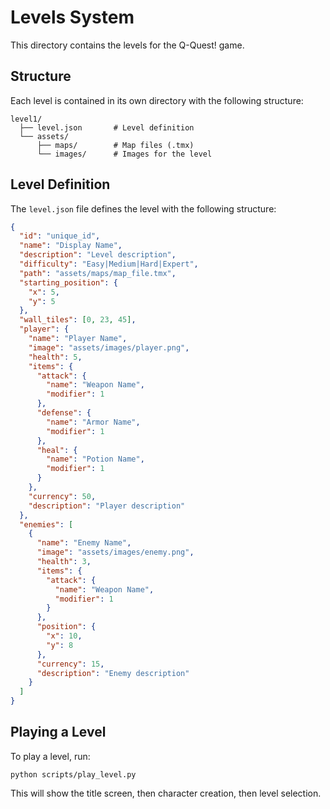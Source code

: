 # Levels System

This directory contains the levels for the Q-Quest! game.

## Structure

Each level is contained in its own directory with the following structure:

```
level1/
  ├── level.json       # Level definition
  └── assets/
      ├── maps/        # Map files (.tmx)
      └── images/      # Images for the level
```

## Level Definition

The `level.json` file defines the level with the following structure:

```json
{
  "id": "unique_id",
  "name": "Display Name",
  "description": "Level description",
  "difficulty": "Easy|Medium|Hard|Expert",
  "path": "assets/maps/map_file.tmx",
  "starting_position": {
    "x": 5,
    "y": 5
  },
  "wall_tiles": [0, 23, 45],
  "player": {
    "name": "Player Name",
    "image": "assets/images/player.png",
    "health": 5,
    "items": {
      "attack": {
        "name": "Weapon Name",
        "modifier": 1
      },
      "defense": {
        "name": "Armor Name",
        "modifier": 1
      },
      "heal": {
        "name": "Potion Name",
        "modifier": 1
      }
    },
    "currency": 50,
    "description": "Player description"
  },
  "enemies": [
    {
      "name": "Enemy Name",
      "image": "assets/images/enemy.png",
      "health": 3,
      "items": {
        "attack": {
          "name": "Weapon Name",
          "modifier": 1
        }
      },
      "position": {
        "x": 10,
        "y": 8
      },
      "currency": 15,
      "description": "Enemy description"
    }
  ]
}
```

## Playing a Level

To play a level, run:

```
python scripts/play_level.py
```

This will show the title screen, then character creation, then level selection.
